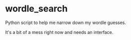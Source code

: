 # wordle_search
Python script to help me narrow down my wordle guesses.

It's a bit of a mess right now and needs an interface.
